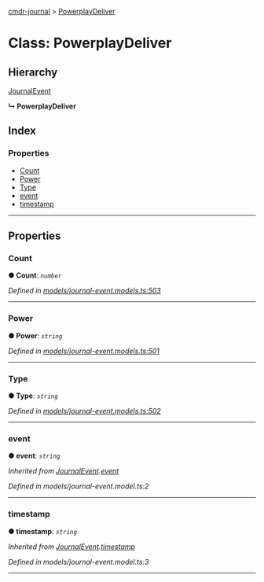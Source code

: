 [cmdr-journal](../README.md) > [PowerplayDeliver](../classes/powerplaydeliver.md)



# Class: PowerplayDeliver

## Hierarchy


 [JournalEvent](journalevent.md)

**↳ PowerplayDeliver**







## Index

### Properties

* [Count](powerplaydeliver.md#count)
* [Power](powerplaydeliver.md#power)
* [Type](powerplaydeliver.md#type)
* [event](powerplaydeliver.md#event)
* [timestamp](powerplaydeliver.md#timestamp)



---
## Properties
<a id="count"></a>

###  Count

**●  Count**:  *`number`* 

*Defined in [models/journal-event.models.ts:503](https://github.com/chrisbruford/cmdr-journal/blob/52f6f4c/src/models/journal-event.models.ts#L503)*





___

<a id="power"></a>

###  Power

**●  Power**:  *`string`* 

*Defined in [models/journal-event.models.ts:501](https://github.com/chrisbruford/cmdr-journal/blob/52f6f4c/src/models/journal-event.models.ts#L501)*





___

<a id="type"></a>

###  Type

**●  Type**:  *`string`* 

*Defined in [models/journal-event.models.ts:502](https://github.com/chrisbruford/cmdr-journal/blob/52f6f4c/src/models/journal-event.models.ts#L502)*





___

<a id="event"></a>

###  event

**●  event**:  *`string`* 

*Inherited from [JournalEvent](journalevent.md).[event](journalevent.md#event)*

*Defined in models/journal-event.model.ts:2*





___

<a id="timestamp"></a>

###  timestamp

**●  timestamp**:  *`string`* 

*Inherited from [JournalEvent](journalevent.md).[timestamp](journalevent.md#timestamp)*

*Defined in models/journal-event.model.ts:3*





___


